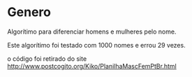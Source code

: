 # Genero
Algorítimo para diferenciar homens e mulheres pelo nome. 

Este algorítimo foi testado com 1000 nomes e errou 29 vezes.

o código foi retirado do site http://www.postcogito.org/Kiko/PlanilhaMascFemPtBr.html
